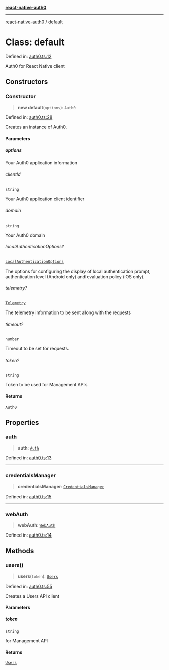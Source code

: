 [**react-native-auth0**](../README.md)

---

[react-native-auth0](../globals.md) / default

# Class: default

Defined in: [auth0.ts:12](https://github.com/auth0/react-native-auth0/blob/64b3136e2ba68da80f979438fc7bc3abab9becdd/src/auth0.ts#L12)

Auth0 for React Native client

## Constructors

### Constructor

> **new default**(`options`): `Auth0`

Defined in: [auth0.ts:28](https://github.com/auth0/react-native-auth0/blob/64b3136e2ba68da80f979438fc7bc3abab9becdd/src/auth0.ts#L28)

Creates an instance of Auth0.

#### Parameters

##### options

Your Auth0 application information

###### clientId

`string`

Your Auth0 application client identifier

###### domain

`string`

Your Auth0 domain

###### localAuthenticationOptions?

[`LocalAuthenticationOptions`](../interfaces/LocalAuthenticationOptions.md)

The options for configuring the display of local authentication prompt, authentication level (Android only) and evaluation policy (iOS only).

###### telemetry?

[`Telemetry`](../Types/type-aliases/Telemetry.md)

The telemetry information to be sent along with the requests

###### timeout?

`number`

Timeout to be set for requests.

###### token?

`string`

Token to be used for Management APIs

#### Returns

`Auth0`

## Properties

### auth

> **auth**: [`Auth`](../Types/classes/Auth.md)

Defined in: [auth0.ts:13](https://github.com/auth0/react-native-auth0/blob/64b3136e2ba68da80f979438fc7bc3abab9becdd/src/auth0.ts#L13)

---

### credentialsManager

> **credentialsManager**: [`CredentialsManager`](../Types/classes/CredentialsManager.md)

Defined in: [auth0.ts:15](https://github.com/auth0/react-native-auth0/blob/64b3136e2ba68da80f979438fc7bc3abab9becdd/src/auth0.ts#L15)

---

### webAuth

> **webAuth**: [`WebAuth`](../Types/classes/WebAuth.md)

Defined in: [auth0.ts:14](https://github.com/auth0/react-native-auth0/blob/64b3136e2ba68da80f979438fc7bc3abab9becdd/src/auth0.ts#L14)

## Methods

### users()

> **users**(`token`): [`Users`](../Types/classes/Users.md)

Defined in: [auth0.ts:55](https://github.com/auth0/react-native-auth0/blob/64b3136e2ba68da80f979438fc7bc3abab9becdd/src/auth0.ts#L55)

Creates a Users API client

#### Parameters

##### token

`string`

for Management API

#### Returns

[`Users`](../Types/classes/Users.md)
